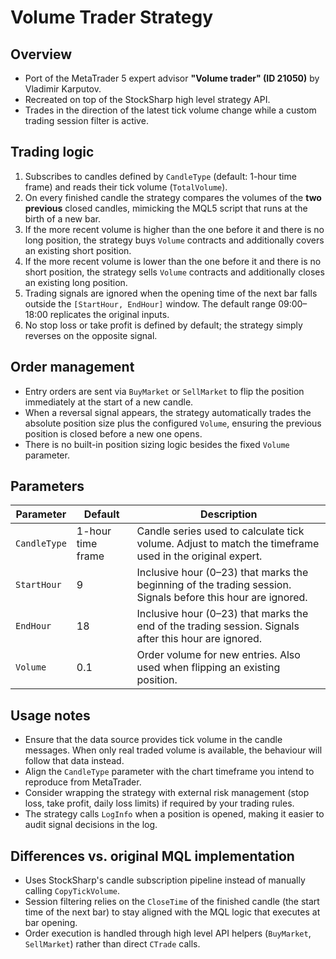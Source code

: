# Volume Trader Strategy

## Overview
- Port of the MetaTrader 5 expert advisor **"Volume trader" (ID 21050)** by Vladimir Karputov.
- Recreated on top of the StockSharp high level strategy API.
- Trades in the direction of the latest tick volume change while a custom trading session filter is active.

## Trading logic
1. Subscribes to candles defined by `CandleType` (default: 1-hour time frame) and reads their tick volume (`TotalVolume`).
2. On every finished candle the strategy compares the volumes of the **two previous** closed candles, mimicking the MQL5 script that runs at the birth of a new bar.
3. If the more recent volume is higher than the one before it and there is no long position, the strategy buys `Volume` contracts and additionally covers an existing short position.
4. If the more recent volume is lower than the one before it and there is no short position, the strategy sells `Volume` contracts and additionally closes an existing long position.
5. Trading signals are ignored when the opening time of the next bar falls outside the `[StartHour, EndHour]` window. The default range 09:00–18:00 replicates the original inputs.
6. No stop loss or take profit is defined by default; the strategy simply reverses on the opposite signal.

## Order management
- Entry orders are sent via `BuyMarket` or `SellMarket` to flip the position immediately at the start of a new candle.
- When a reversal signal appears, the strategy automatically trades the absolute position size plus the configured `Volume`, ensuring the previous position is closed before a new one opens.
- There is no built-in position sizing logic besides the fixed `Volume` parameter.

## Parameters
| Parameter | Default | Description |
|-----------|---------|-------------|
| `CandleType` | 1-hour time frame | Candle series used to calculate tick volume. Adjust to match the timeframe used in the original expert. |
| `StartHour` | 9 | Inclusive hour (0–23) that marks the beginning of the trading session. Signals before this hour are ignored. |
| `EndHour` | 18 | Inclusive hour (0–23) that marks the end of the trading session. Signals after this hour are ignored. |
| `Volume` | 0.1 | Order volume for new entries. Also used when flipping an existing position. |

## Usage notes
- Ensure that the data source provides tick volume in the candle messages. When only real traded volume is available, the behaviour will follow that data instead.
- Align the `CandleType` parameter with the chart timeframe you intend to reproduce from MetaTrader.
- Consider wrapping the strategy with external risk management (stop loss, take profit, daily loss limits) if required by your trading rules.
- The strategy calls `LogInfo` when a position is opened, making it easier to audit signal decisions in the log.

## Differences vs. original MQL implementation
- Uses StockSharp's candle subscription pipeline instead of manually calling `CopyTickVolume`.
- Session filtering relies on the `CloseTime` of the finished candle (the start time of the next bar) to stay aligned with the MQL logic that executes at bar opening.
- Order execution is handled through high level API helpers (`BuyMarket`, `SellMarket`) rather than direct `CTrade` calls.

